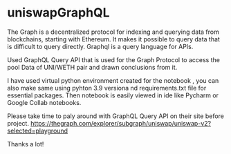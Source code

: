 # uniswapGraphQL

The Graph is a decentralized protocol for indexing and querying data from blockchains, starting with Ethereum. It makes it possible to query data that is difficult to query directly.
Graphql is a query language for APIs.

Used GraphQL Query API that is used for the Graph Protocol to access the pool Data of UNI/WETH pair and drawn conclusions from it.

I have used virtual python environment created for the notebook ,
you can also make same using pyhton 3.9 versiona nd requirements.txt file for essential packages.
Then notebook is easily viewed in ide like Pycharm or Google Collab notebooks.

Please take time to paly around with GraphQL Query API on their site before project.
https://thegraph.com/explorer/subgraph/uniswap/uniswap-v2?selected=playground

Thanks a lot!

